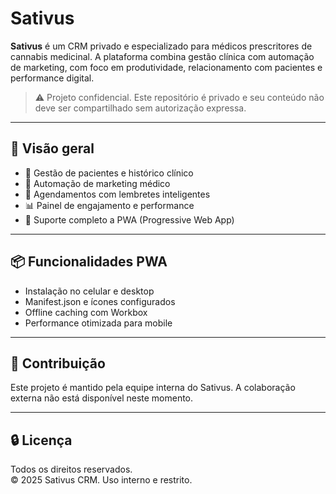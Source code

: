 # Sativus

**Sativus** é um CRM privado e especializado para médicos prescritores de cannabis medicinal. A plataforma combina gestão clínica com automação de marketing, com foco em produtividade, relacionamento com pacientes e performance digital.

> ⚠️ Projeto confidencial. Este repositório é privado e seu conteúdo não deve ser compartilhado sem autorização expressa.

---

## 🚀 Visão geral

- 📇 Gestão de pacientes e histórico clínico
- 📢 Automação de marketing médico
- 📆 Agendamentos com lembretes inteligentes
- 📊 Painel de engajamento e performance
- 📱 Suporte completo a PWA (Progressive Web App)

---

## 📦 Funcionalidades PWA

- Instalação no celular e desktop
- Manifest.json e ícones configurados
- Offline caching com Workbox
- Performance otimizada para mobile

---

## 👥 Contribuição

Este projeto é mantido pela equipe interna do Sativus. A colaboração externa não está disponível neste momento.

---

## 🔒 Licença

Todos os direitos reservados.  
© 2025 Sativus CRM. Uso interno e restrito.
